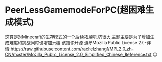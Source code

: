 # PeerLessGamemodeForPC(超困难生成模式)
这算是对Minecraft的生存模式的一个后续拓展吧,坑很大,主题主要是为了增加生成难度和挑战同时也增加乐趣
该插件开源
遵守Mozilla Public License 2.0-详情:https://raw.githubusercontent.com/rachelzhang1/MPL2.0_zh-CN/master/Mozilla_Public_License_2.0_Simplified_Chinese_Reference.txt
😐